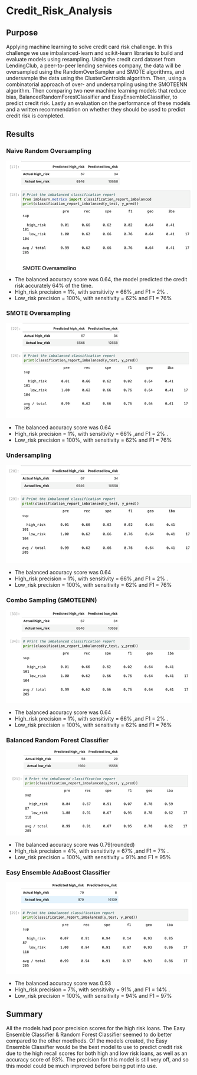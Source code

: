 # Credit_Risk_Analysis

## Purpose
Applying machine learning to solve credit card risk challenge. 
In this challenge we use imbalanced-learn and scikit-learn libraries to build and evaluate models using resampling.
Using the credit card dataset from LendingClub, a peer-to-peer lending services company, the data will be oversampled using the RandomOverSampler and SMOTE algorithms, and undersample the data using the ClusterCentroids algorithm. Then, using a combinatorial approach of over- and undersampling using the SMOTEENN algorithm. Then comparing two new machine learning models that reduce bias, BalancedRandomForestClassifier and EasyEnsembleClassifier, to predict credit risk. Lastly an evaluation on the performance of these models and a written recommendation on whether they should be used to predict credit risk is completed.

## Results
### Naive Random Oversampling
![naive_random_oversampling.png](https://github.com/forrestcasey/Credit_Risk_Analysis/blob/main/repo_images/resampling/naive_random_oversampling.png)

- The balanced accuracy score was 0.64, the model predicted the credit risk accurately 64% of the time.
- High_risk precision = 1%, with sensitivity = 66% ,and F1 = 2% . 
- Low_risk precision = 100%, with sensitivity = 62% and F1 = 76%

### SMOTE Oversampling
![smote_oversampling](https://github.com/forrestcasey/Credit_Risk_Analysis/blob/main/repo_images/resampling/smote_oversampling.png)

- The balanced accuracy score was 0.64
- High_risk precision = 1%, with sensitivity = 66% ,and F1 = 2% . 
- Low_risk precision = 100%, with sensitivity = 62% and F1 = 76%


### Undersampling
![undersampling.png](https://github.com/forrestcasey/Credit_Risk_Analysis/blob/main/repo_images/resampling/undersampling.png)

- The balanced accuracy score was 0.64
- High_risk precision = 1%, with sensitivity = 66% ,and F1 = 2% . 
- Low_risk precision = 100%, with sensitivity = 62% and F1 = 76%

### Combo Sampling (SMOTEENN)
![combo_sampling.png](https://github.com/forrestcasey/Credit_Risk_Analysis/blob/main/repo_images/resampling/combo_sampling.png)

- The balanced accuracy score was 0.64
- High_risk precision = 1%, with sensitivity = 66% ,and F1 = 2% . 
- Low_risk precision = 100%, with sensitivity = 62% and F1 = 76%


### Balanced Random Forest Classifier
![bal_random_forest.png](https://github.com/forrestcasey/Credit_Risk_Analysis/blob/main/repo_images/ensemble/bal_random_forest.png)

- The balanced accuracy score was 0.79(rounded)
- High_risk precision = 4%, with sensitivity = 67% ,and F1 = 7% . 
- Low_risk precision = 100%, with sensitivity = 91% and F1 = 95%

### Easy Ensemble AdaBoost Classifier
![easy_ADA_boost.png](https://github.com/forrestcasey/Credit_Risk_Analysis/blob/main/repo_images/ensemble/easy_ADA_boost.png)

- The balanced accuracy score was 0.93
- High_risk precision = 7%, with sensitivity = 91% ,and F1 = 14% . 
- Low_risk precision = 100%, with sensitivity = 94% and F1 = 97%


## Summary
All the models had poor precision scores for the high risk loans.
The Easy Ensemble Classifier & Random Forest Classifier seemed to do better compared to the other moethods. Of the models created, the Easy Ensemble Classifier would be the best model to use to predict credit risk due to the high recall scores for both high and low risk loans, as well as an accuracy score of 93%. The precision for this model is still very off, and so this model could be much improved before being put into use.
